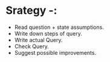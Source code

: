 # Srategy -:
  * Read question + state assumptions.
  * Write down steps of query.
  * Write actual Query.
  * Check Query.
  * Suggest possible improvements.

# 
